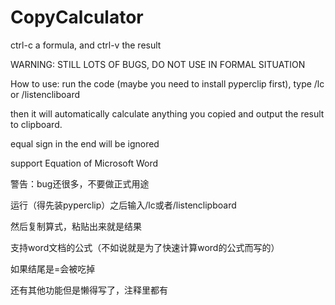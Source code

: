 # CopyCalculator
ctrl-c a formula, and ctrl-v the result

WARNING: STILL LOTS OF BUGS, DO NOT USE IN FORMAL SITUATION

How to use: run the code (maybe you need to install pyperclip first), type /lc or /listencliboard

then it will automatically calculate anything you copied and output the result to clipboard.

equal sign in the end will be ignored

support Equation of Microsoft Word

警告：bug还很多，不要做正式用途

运行（得先装pyperclip）之后输入/lc或者/listenclipboard

然后复制算式，粘贴出来就是结果

支持word文档的公式（不如说就是为了快速计算word的公式而写的）

如果结尾是=会被吃掉

还有其他功能但是懒得写了，注释里都有
